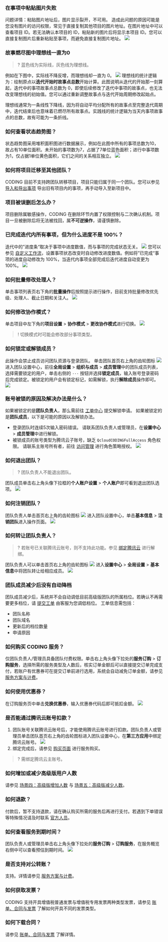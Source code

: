 ### 在事项中粘贴图片失败[](id:paste-photo-failed)
问题详情：粘贴图片地址后，图片显示裂开，不可用。
造成此问题的原因可能是您没有图片的访问权限，常见于直接复制其他项目的图片地址。在图片地址中可以查看项目 ID。若无法确认本项目的 ID，粘贴新的图片后将显示本项目 ID。您可以直接复制图片后重新粘贴至事项，而避免直接复制图片地址。
![](https://qcloudimg.tencent-cloud.cn/raw/5cd2cb163b7bc45303e7a717177afe0a.png)

### 故事燃尽图中理想线一直为0[](id:ideal-line)
>? 蓝色线为实际线，灰色线为理想线。

例如在下图中，实际线不降反增，而理想线却一直为 0。
![](https://qcloudimg.tencent-cloud.cn/raw/785aadedaf3e31759572e749e088867b.png)
理想线的统计逻辑为：绘制原点以**迭代开始时故事点总数**开始计算。此图说明从迭代的开始那一刻算起，迭代中的事项故事点总数为 0，即使后续修改了迭代中事项的故事点，也无法改变理想线的初始值。您可以通过重新调整故事点与迭代开始周期修改起始点。

理想线通常为一条线性下降线，因为将自动平均分配所有的故事点至完整迭代周期中，迭代结束后也意味着已燃尽所有故事点。实践线的统计逻辑为当天内事项故事点的总数，故有可能为一条折线。

### 如何查看状态趋势图？[](id:state-trend-graph)
状态趋势图采用堆积面积图进行数据展示，例如在此图中所有的事项总数为10，故占有10单位面积。未开始的事项数为7，占据了7单位蓝色面积；进行中事项数为1，仅占据1单位黄色面积，它们之间的关系相互独立。
![](https://qcloudimg.tencent-cloud.cn/raw/8da71637e84f8a621fb8397be431ee7e.png)

### 如何将项目迁移至其他团队？[](id:migrate)
CODING 目前不支持跨团队转移项目，项目只能归属于同一个团队。您可以参见 [导入和导出事项](https://cloud.tencent.com/document/product/1113/58819) 导出旧有项目内的事项，再手动导入至新项目中。

### 项目被误删后怎么办？[](id:delete-project)
项目删除属敏感操作，CODING 在删除环节内置了权限控制与二次确认机制。项目一旦被删除后将无法被找回，属**不可逆操作**，请谨慎删除。

### 已完成迭代内所有事项，但为什么进度不是 100%？[](id:iteration)
迭代中的”进度条“取决于事项中进度数值，而与事项的完成状态无关。
![](https://qcloudimg.tencent-cloud.cn/raw/d70c357d7960de9617468437bce97c95.png)
您可以参见 [自定义工作流](https://cloud.tencent.com/document/product/1113/58822)，设置事项状态改变时自动修改进度数值。例如将”已完成“事项的进度自动修改为 100%，当迭代内事项全部完成后迭代进度自动变更为 100%。
![](https://qcloudimg.tencent-cloud.cn/raw/b39ac549426cf0bf753ba7615ba0652d.png)

### 如何批量修改处理人？[](id:batch-processing)
单击事项列表页右下角的**批量操作**后按照提示进行操作，目前支持批量修改优先级、处理人、截止日期和关注人。
![](https://qcloudimg.tencent-cloud.cn/raw/0d261e5383240586f42e98c1d4a1c382.png)

### 如何修改协作模式？[](id:modify-mode)
单击项目中左下角的**项目设置** > **协作模式** > **更改协作模式**进行切换。
![](https://qcloudimg.tencent-cloud.cn/raw/270319c7de8b0839d6690a2f1ccc7cc0.png)
>! 切换模式时可能会修改部分事项类型。

### 如何锁定或解锁成员？[](id:how-to-lock)
此操作会禁止成员访问团队资源与登录团队。
单击团队首页右上角的齿轮图标 <img src ="https://qcloudimg.tencent-cloud.cn/raw/ad0ef809798bc54049658535b89dfd0b.png" style ="margin:0"> 进入团队设置中心，前往**全局设置** > **组织与成员** > **成员管理**中的团队成员列表，选择需要锁定的用户，单击右侧的 `···` 按钮并选择**锁定成员**，输入账号登录密码后完成锁定。被锁定的用户会有锁定标记，如需解锁，执行**解除成员**操作即可。
![](https://qcloudimg.tencent-cloud.cn/raw/0f197aba23049c36ccd916c25b95ed93.png)

### 账号被锁的原因及解决办法是什么？[](id:why-blocked)
如果被锁定的是**团队负责人**，那么需前往 [工单中心](https://e.coding.net/signin?redirect=/workorder) 提交解锁申请。
如果被锁定的是**团队成员**，以下是可能的原因以及解锁办法。
- 登录团队时连续5次输入密码错误。
请联系团队负责人或管理员，在**设置中心** > **成员管理**中进行解锁。
- 被锁成员的账号类型为腾讯云子账号，缺乏 `QcloudCODINGFullAccess` 角色权限。
请联系主账号所有者，前往 [访问管理](https://console.cloud.tencent.com/cam) 进行角色策略授权。
![](https://qcloudimg.tencent-cloud.cn/raw/b44c50a6e3e44af0f2cea176d2bf6b94.png)


### 如何退出团队？[](id:exit-team)
>? 团队负责人不能退出团队。

团队成员单击右上角头像下拉框的**个人账户设置** > **个人账户**即可看到退出团队选项。
![](https://qcloudimg.tencent-cloud.cn/raw/a96a049f5284fd75cb904425db0dd81b.png)


### 如何注销团队？[](id:logout)
团队负责人单击首页右上角的齿轮图标 <img src ="https://qcloudimg.tencent-cloud.cn/raw/680e0ebc956dd8a939eedbc5ae7a4bd7.png" style ="margin:0"> 进入团队设置中心，单击**基本信息** > **注销团队**进入操作页面。
![](https://qcloudimg.tencent-cloud.cn/raw/3fd180eff9b158a05247538d1c47dbeb.png)

### 如何转让团队负责人？[](id:transfer-team-owner)
>? 若账号已关联腾讯云账号，则不支持此功能。参见 [绑定腾讯云](https://cloud.tencent.com/document/product/1113/73995#unbind) 进行解绑。

团队负责人可以单击首页右上角的齿轮图标 <img src ="https://qcloudimg.tencent-cloud.cn/raw/680e0ebc956dd8a939eedbc5ae7a4bd7.png" style ="margin:0"> 进入**设置中心** > **全局设置** > **基本信息**中将团队转让给相应成员。
![](https://qcloudimg.tencent-cloud.cn/raw/8e27b1db06ab565cc13b9aa3f6153a8a.png)

### 团队成员减少后没有自动降档[](id:auto-downshift)
团队成员减少后，系统并不会自动调低目前高级版团队的所属档位。若确认不再需要更多档位，请 [提交工单](https://e.coding.net/signin?redirect=/workorder) 由客服为您调低档位。
工单信息需包括：
- 团队名称
- 团队域名
- 更新后的档位数量
- 申请原因

### 如何购买 CODING 服务？[](id:q1)
仅团队负责人/管理员具备团队付费权限。单击右上角头像下拉处的**服务订购** > **订购服务**，选择所需的服务类型及人数后，核实订单金额后可以直接提交订单完成支付，若账户有优惠券可在提交订单前进行选用，系统会自动减免订单金额，请参见 [服务方案与计费](https://help.coding.net/docs/admin/pay/price.html#scenes-1)。

### 如何使用优惠券？[](id:q2)
在订购服务页中单击**兑换优惠券**，输入优惠券代码后即可抵扣金额。
![](https://qcloudimg.tencent-cloud.cn/raw/3d327aa7ed56dd8635dcc6d5801efda3.png)

### 是否能通过腾讯云账号扣款？[](id:q3)
1. 团队账号关联腾讯云账号后，才能使用腾讯云账号进行扣款。团队负责人或管理员单击团队首页右上角的齿轮图标进入团队设置中心，在**第三方应用**中绑定腾讯云账号。
![](https://qcloudimg.tencent-cloud.cn/raw/3c09eb08a50bab8ccf68d4f3c0aa80ff.png)
2. 绑定完成后，请参见 [购买页面](https://buy.cloud.tencent.com/coding) 进行服务购买。
>? 需绑定腾讯云主账号。

### 如何增加或减少高级版用户人数[](id:q4)
请参见 [场景四：高级版增加人数](https://help.coding.net/docs/admin/pay/price.html#scenes-4) 与 [场景五：高级版减少人数](https://help.coding.net/docs/admin/pay/price.html#scenes-5)。

### 如何退款？[](id:q5)
付款后，暂不支持退款，请在确认购买所需的服务后再进行支付。若遇到下单错误等特殊情况请及时联系 [官方人员](https://e.coding.net/signin?redirect=/workorder)。

### 如何查看服务到期时间？[](id:q6)
团队负责人或管理员单击右上角头像下拉处的**服务订购** > **订购服务**，在服务概览右侧中可以查看预估到期时间。
![](https://qcloudimg.tencent-cloud.cn/raw/b77f7c79c86721f910d6117256fe100a.png)

### 是否支持对公转账？[](id:q7)
支持。详情请参见 [服务方案与计费](https://help.coding.net/docs/admin/pay/price.html#pay)。

### 如何获取发票？[](id:q8)
CODING 支持开具增值税普通发票与增值税专用发票两种类型发票，请参见 [账单、合同与发票](https://help.coding.net/docs/admin/pay/invoice.html#manage) 了解如何开具不同的发票类型。

### 如何下载合同？[](id:q9)
请参见 [账单、合同与发票](https://help.coding.net/docs/admin/pay/invoice.html) 了解详情。



